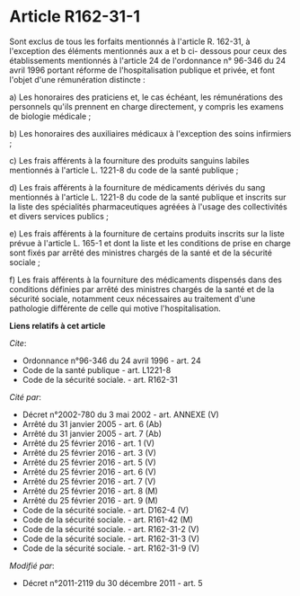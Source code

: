 # Article R162-31-1

Sont exclus de tous les forfaits mentionnés à l'article R. 162-31, à l'exception des éléments mentionnés aux a et b ci-
dessous pour ceux des établissements mentionnés à l'article 24 de l'ordonnance n° 96-346 du 24 avril 1996 portant réforme de
l'hospitalisation publique et privée, et font l'objet d'une rémunération distincte : 

a) Les honoraires des praticiens et, le cas échéant, les rémunérations des personnels qu'ils prennent en charge directement,
y compris les examens de biologie médicale ; 

b) Les honoraires des auxiliaires médicaux à l'exception des soins infirmiers ; 

c) Les frais afférents à la fourniture des produits sanguins labiles mentionnés à l'article L. 1221-8 du code de la santé
publique ; 

d) Les frais afférents à la fourniture de médicaments dérivés du sang mentionnés à l'article L. 1221-8 du code de la santé
publique et inscrits sur la liste des spécialités pharmaceutiques agréées à l'usage des collectivités et divers services
publics ; 

e) Les frais afférents à la fourniture de certains produits inscrits sur la liste prévue à l'article L. 165-1 et dont la
liste et les conditions de prise en charge sont fixés par arrêté des ministres chargés de la santé et de la sécurité
sociale ; 

f) Les frais afférents à la fourniture des médicaments dispensés dans des conditions définies par arrêté des ministres
chargés de la santé et de la sécurité sociale, notamment ceux nécessaires au traitement d'une pathologie différente de celle
qui motive l'hospitalisation.

**Liens relatifs à cet article**

_Cite_:

  - Ordonnance n°96-346 du 24 avril 1996 - art. 24
  - Code de la santé publique - art. L1221-8
  - Code de la sécurité sociale. - art. R162-31

_Cité par_:

  - Décret n°2002-780 du 3 mai 2002 - art. ANNEXE (V)
  - Arrêté du 31 janvier 2005 - art. 6 (Ab)
  - Arrêté du 31 janvier 2005 - art. 7 (Ab)
  - Arrêté du 25 février 2016 - art. 1 (V)
  - Arrêté du 25 février 2016 - art. 3 (V)
  - Arrêté du 25 février 2016 - art. 5 (V)
  - Arrêté du 25 février 2016 - art. 6 (V)
  - Arrêté du 25 février 2016 - art. 7 (V)
  - Arrêté du 25 février 2016 - art. 8 (M)
  - Arrêté du 25 février 2016 - art. 9 (M)
  - Code de la sécurité sociale. - art. D162-4 (V)
  - Code de la sécurité sociale. - art. R161-42 (M)
  - Code de la sécurité sociale. - art. R162-31-2 (V)
  - Code de la sécurité sociale. - art. R162-31-3 (V)
  - Code de la sécurité sociale. - art. R162-31-9 (V)

_Modifié par_:

  - Décret n°2011-2119 du 30 décembre 2011 - art. 5
